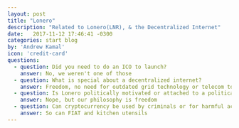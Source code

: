 ```yaml
---
layout: post
title: "Lonero"
description: "Related to Lonero(LNR), & the Decentralized Internet"
date:   2017-11-12 17:46:41 -0300
categories: start blog
by: 'Andrew Kamal'
icon: 'credit-card'
questions:
  - question: Did you need to do an ICO to launch?
    answer: No, we weren't one of those
  - question: What is special about a decentralized internet?
    answer: Freedom, no need for outdated grid technology or telecom towers, we can rant on and on but check out one of our courses, talks or our Whitepaper
  - question: Is Lonero politically motivated or attached to a political party?
    answer: Nope, but our philosophy is freedom
  - question: Can cryptocurrency be used by criminals or for harmful activities?
    answer: So can FIAT and kitchen utensils
---
```

